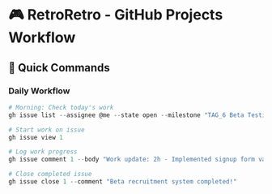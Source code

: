# 🎮 RetroRetro - GitHub Projects Workflow

## 🚀 Quick Commands

### Daily Workflow
```powershell
# Morning: Check today's work
gh issue list --assignee @me --state open --milestone "TAG_6 Beta Testing"

# Start work on issue
gh issue view 1

# Log work progress  
gh issue comment 1 --body "Work update: 2h - Implemented signup form validation"

# Close completed issue
gh issue close 1 --comment "Beta recruitment system completed!"